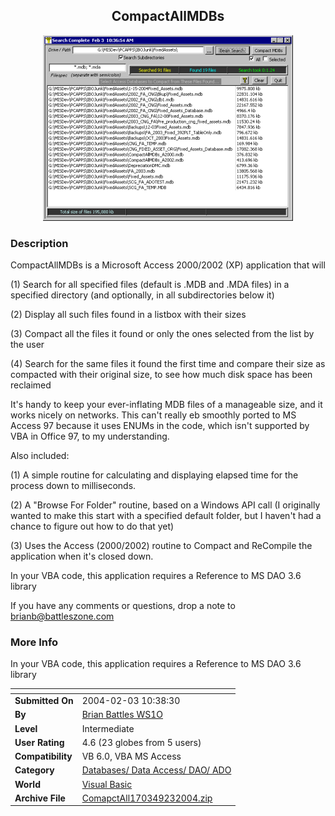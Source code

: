 ﻿<div align="center">

## CompactAllMDBs

<img src="PIC200423104258560.jpg">
</div>

### Description

CompactAllMDBs is a Microsoft Access 2000/2002 (XP) application that will

(1) Search for all specified files (default is .MDB and .MDA files) in a specified directory (and optionally, in all subdirectories below it)

(2) Display all such files found in a listbox with their sizes

(3) Compact all the files it found or only the ones selected from the list by the user

(4) Search for the same files it found the first time and compare their size as compacted with their original size, to see how much disk space has been reclaimed

It's handy to keep your ever-inflating MDB files of a manageable size, and it works nicely on networks. This can't really eb smoothly ported to MS Access 97 because it uses ENUMs in the code, which isn't supported by VBA in Office 97, to my understanding.

Also included:

(1) A simple routine for calculating and displaying elapsed time for the process down to milliseconds.

(2) A "Browse For Folder" routine, based on a Windows API call (I originally wanted to make this start with a specified default folder, but I haven't had a chance to figure out how to do that yet)

(3) Uses the Access (2000/2002) routine to Compact and ReCompile the application when it's closed down.

In your VBA code, this application requires a Reference to MS DAO 3.6 library

If you have any comments or questions, drop a note to brianb@battleszone.com
 
### More Info
 
In your VBA code, this application requires a Reference to MS DAO 3.6 library


<span>             |<span>
---                |---
**Submitted On**   |2004-02-03 10:38:30
**By**             |[Brian Battles WS1O](https://github.com/Planet-Source-Code/PSCIndex/blob/master/ByAuthor/brian-battles-ws1o.md)
**Level**          |Intermediate
**User Rating**    |4.6 (23 globes from 5 users)
**Compatibility**  |VB 6\.0, VBA MS Access
**Category**       |[Databases/ Data Access/ DAO/ ADO](https://github.com/Planet-Source-Code/PSCIndex/blob/master/ByCategory/databases-data-access-dao-ado__1-6.md)
**World**          |[Visual Basic](https://github.com/Planet-Source-Code/PSCIndex/blob/master/ByWorld/visual-basic.md)
**Archive File**   |[ComapctAll170349232004\.zip](https://github.com/Planet-Source-Code/brian-battles-ws1o-compactallmdbs__1-51451/archive/master.zip)








